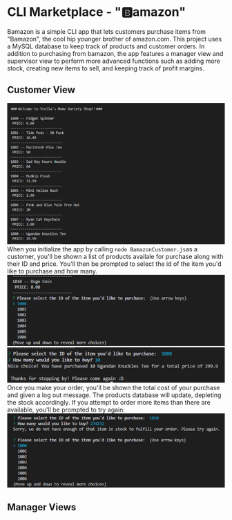 # CLI Marketplace - "🅱️amazon"

Bamazon is a simple CLI app that lets customers purchase items from "Bamazon", the cool hip younger brother of amazon.com. This project uses a MySQL database to keep track of products and customer orders. In addition to purchasing from bamazon, the app features a manager view and supervisor view to perform more advanced functions such as adding more stock, creating new items to sell, and keeping track of profit margins.

## Customer View
![customer view](./readmepics/CustomerView.PNG) <br>
When you initialize the app by calling ```node BamazonCustomer.js```as a customer, you'll be shown a list of products availale for purchase along with their ID and price. You'll then be prompted to select the id of the item you'd like to purchase and how many.
<br>
![customer purchase](./readmepics/CustomerPurchase.PNG)
<br>
![complete purchase](./readmepics/completePurchase.PNG) <br>
Once you make your order, you'll be shown the total cost of your purchase and given a log out message. The products database will update, depleting the stock accordingly. If you attempt to order more items than there are available, you'll be prompted to try again: <br>
![lowstock](./readmepics/lowstockCustomer.PNG)

## Manager Views
